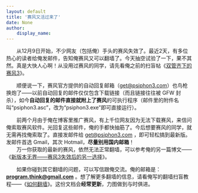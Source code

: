 ```yaml
---
layout: default
title: '赛风又活过来了'
date: None
author:
    display_name: 
---
```


　　从12月9日开始，不少网友（包括俺）手头的赛风失效了。最近2天，有多位热心的读者给俺发邮件，告知俺赛风又可以翻墙了。今天抽空试验了一下，果不其然。真是大快人心啊！从没用过赛风的同学，请先看俺之前的扫盲帖《[双管齐下的赛风3](https://program-think.blogspot.com/2011/10/gfw-psiphon.html)》。

　　顺便说一下，赛风官方提供的自动回复邮箱（get@psiphon3.com）也鸟枪换炮了——以前自动回复的邮件仅仅包含下载链接（而且链接往往被 GFW 封杀），如今**自动回复的邮件直接就附上了赛风**的可执行程序（邮件里的附件名叫“psiphon3.asc”，改为“psiphon3.exe”即可直接运行）。

  
　　前两个月由于俺在博客里推广赛风，有上千位网友因为无法下载赛风，来信问俺索取赛风软件。光回复这些邮件，俺的手都快抽筋了。今后想要赛风的同学，就无需再找俺索取了。直接发邮件给 get@psiphon3.com ，即可轻松搞到最新版。发邮件首选 Gmail，其次 Hotmail，**尽量别用国内邮箱**！  
　　万一你获取的最新的赛风，依然无法正常翻墙，可以参考俺的另一篇博文——《[新版本无界——赛风3失效后的另一选择](https://program-think.blogspot.com/2011/12/gfw-wujie.html)》。

　　如果你碰到其它翻墙的问题，可以写信跟俺交流。俺的邮箱是：**[program.think@gmail.com](mailto:program.think@gmail.com)** 。想了解更多翻墙的信息，请看俺写的翻墙扫盲教程——《[如何翻墙](https://program-think.blogspot.com/2009/05/how-to-break-through-gfw.html)》。这份文档会**经常更新**，力图做到与时俱进。

